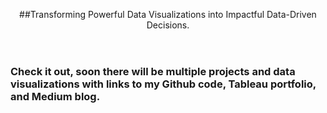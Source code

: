 <header>

<!--
  <<< Author notes: Course header >>>
  Include a 1280×640 image, course title in sentence case, and a concise description in emphasis.
  In your repository settings: enable template repository, add your 1280×640 social image, auto delete head branches.
  Add your open source license, GitHub uses MIT license.
-->

##Transforming Powerful Data Visualizations into Impactful Data-Driven Decisions. 

</header>

<!--
  <<< Author notes: Finish >>>
  Review what we learned, ask for feedback, provide next steps.
-->

### Check it out, soon there will be multiple projects and data visualizations with links to my Github code, Tableau portfolio, and Medium blog.

<footer>

<!--
  <<< Author notes: Footer >>>
  Add a link to get support, GitHub status page, code of conduct, license link.
-->

</footer>
